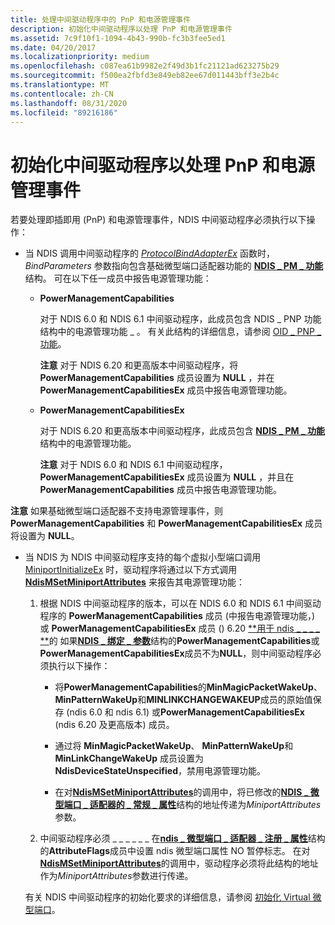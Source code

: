 ```yaml
---
title: 处理中间驱动程序中的 PnP 和电源管理事件
description: 初始化中间驱动程序以处理 PnP 和电源管理事件
ms.assetid: 7c9f10f1-1094-4b43-990b-fc3b3fee5ed1
ms.date: 04/20/2017
ms.localizationpriority: medium
ms.openlocfilehash: c087ea61b9982e2f49d3b1fc21121ad623275b29
ms.sourcegitcommit: f500ea2fbfd3e849eb82ee67d011443bff3e2b4c
ms.translationtype: MT
ms.contentlocale: zh-CN
ms.lasthandoff: 08/31/2020
ms.locfileid: "89216186"
---
```

# <a name="initializing-intermediate-drivers-to-handle-pnp-and-power-management-events"></a>初始化中间驱动程序以处理 PnP 和电源管理事件


若要处理即插即用 (PnP) 和电源管理事件，NDIS 中间驱动程序必须执行以下操作：

-   当 NDIS 调用中间驱动程序的 [*ProtocolBindAdapterEx*](/windows-hardware/drivers/ddi/ndis/nc-ndis-protocol_bind_adapter_ex) 函数时， *BindParameters* 参数指向包含基础微型端口适配器功能的 [**NDIS \_ PM \_ 功能**](/windows-hardware/drivers/ddi/ntddndis/ns-ntddndis-_ndis_pm_capabilities) 结构。 可在以下任一成员中报告电源管理功能：

    -   **PowerManagementCapabilities**

        对于 NDIS 6.0 和 NDIS 6.1 中间驱动程序，此成员包含 NDIS \_ PNP 功能结构中的电源管理功能 \_ 。 有关此结构的详细信息，请参阅 [OID \_ PNP \_ 功能](./oid-pnp-capabilities.md)。

        **注意**  对于 NDIS 6.20 和更高版本中间驱动程序，将 **PowerManagementCapabilities** 成员设置为 **NULL** ，并在 **PowerManagementCapabilitiesEx** 成员中报告电源管理功能。



    -   **PowerManagementCapabilitiesEx**

        对于 NDIS 6.20 和更高版本中间驱动程序，此成员包含 [**NDIS \_ PM \_ 功能**](/windows-hardware/drivers/ddi/ntddndis/ns-ntddndis-_ndis_pm_capabilities) 结构中的电源管理功能。

        **注意**  对于 NDIS 6.0 和 NDIS 6.1 中间驱动程序， **PowerManagementCapabilitiesEx** 成员设置为 **NULL** ，并且在 **PowerManagementCapabilities** 成员中报告电源管理功能。




**注意**  如果基础微型端口适配器不支持电源管理事件，则 **PowerManagementCapabilities** 和 **PowerManagementCapabilitiesEx** 成员将设置为 **NULL**。




-   当 NDIS 为 NDIS 中间驱动程序支持的每个虚拟小型端口调用 [MiniportInitializeEx](/windows-hardware/drivers/ddi/ndis/nc-ndis-miniport_initialize) 时，驱动程序将通过以下方式调用 [**NdisMSetMiniportAttributes**](/windows-hardware/drivers/ddi/ndis/nf-ndis-ndismsetminiportattributes) 来报告其电源管理功能：

    1.  根据 NDIS 中间驱动程序的版本，可以在 NDIS 6.0 和 NDIS 6.1 中间驱动程序的 **PowerManagementCapabilities** 成员 (中报告电源管理功能，) 或 **PowerManagementCapabilitiesEx** 成员 () 6.20 [**用于 ndis \_ \_ \_ \_ **](/windows-hardware/drivers/ddi/ndis/ns-ndis-_ndis_miniport_adapter_general_attributes)的 如果[**NDIS \_ 绑定 \_ 参数**](/windows-hardware/drivers/ddi/ndis/ns-ndis-_ndis_bind_parameters)结构的**PowerManagementCapabilities**或**PowerManagementCapabilitiesEx**成员不为**NULL**，则中间驱动程序必须执行以下操作：

        -   将**PowerManagementCapabilities**的**MinMagicPacketWakeUp**、 **MinPatternWakeUp**和**MINLINKCHANGEWAKEUP**成员的原始值保存 (ndis 6.0 和 ndis 6.1) 或**PowerManagementCapabilitiesEx** (ndis 6.20 及更高版本) 成员。

        -   通过将 **MinMagicPacketWakeUp**、 **MinPatternWakeUp**和 **MinLinkChangeWakeUp** 成员设置为 **NdisDeviceStateUnspecified**，禁用电源管理功能。

        -   在对[**NdisMSetMiniportAttributes**](/windows-hardware/drivers/ddi/ndis/nf-ndis-ndismsetminiportattributes)的调用中，将已修改的[**NDIS \_ 微型端口 \_ 适配器的 \_ 常规 \_ 属性**](/windows-hardware/drivers/ddi/ndis/ns-ndis-_ndis_miniport_adapter_general_attributes)结构的地址传递为*MiniportAttributes*参数。

    2.  中间驱动程序必须 \_ \_ \_ \_ \_ \_ 在[**ndis \_ 微型端口 \_ 适配器 \_ 注册 \_ 属性**](/windows-hardware/drivers/ddi/ndis/ns-ndis-_ndis_miniport_adapter_registration_attributes)结构的**AttributeFlags**成员中设置 ndis 微型端口属性 NO 暂停标志。 在对[**NdisMSetMiniportAttributes**](/windows-hardware/drivers/ddi/ndis/nf-ndis-ndismsetminiportattributes)的调用中，驱动程序必须将此结构的地址作为*MiniportAttributes*参数进行传递。

    有关 NDIS 中间驱动程序的初始化要求的详细信息，请参阅 [初始化 Virtual 微型端口](initializing-virtual-miniports.md)。